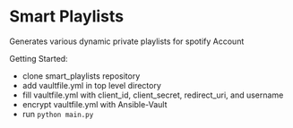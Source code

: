 # Smart Playlists
Generates various dynamic private playlists for spotify Account


Getting Started:
-  clone smart_playlists repository
-  add vaultfile.yml in top level directory
-  fill vaultfile.yml with client_id, client_secret, redirect_uri, and username
-  encrypt vaultfile.yml with Ansible-Vault
-  run `python main.py`



